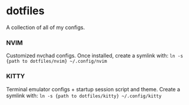 # dotfiles

A collection of all of my configs.

### NVIM

Customized nvchad configs. Once installed, create a symlink with:
`ln -s {path to dotfiles/nvim} ~/.config/nvim`

### KITTY

Terminal emulator configs + startup session script and theme. Create a symlink with:
`ln -s {path to dotfiles/kitty} ~/.config/kitty`
